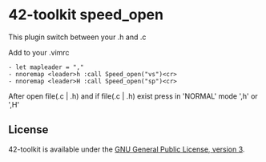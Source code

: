 42-toolkit	speed_open
==========

This plugin switch between your .h and .c

Add to your .vimrc

    - let mapleader = ","
    - nnoremap <leader>h :call Speed_open("vs")<cr>
    - nnoremap <leader>H :call Speed_open("sp")<cr>

After open file(.c | .h) and if file(.c | .h) exist press in 'NORMAL' mode ',h' or ',H'

## License

42-toolkit is available under the [GNU General Public License, version 3](LICENSE).
